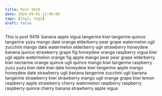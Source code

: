 ```yaml
---
title: Post 9419
date: 2024-09-01 12:00:00
tags: [tag1, tag2]
draft: false
---
```

This is post 9419.
banana
apple
xigua
tangerine
kiwi
tangerine
quince
tangerine
yuzu
mango
date
orange
elderberry
pear
grape
watermelon
ugli
zucchini
mango
date
watermelon
elderberry
ugli
strawberry
honeydew
banana
quince
strawberry
grape
fig
honeydew
orange
raspberry
xigua
kiwi
ugli
apple
watermelon
orange
fig
apple
mango
pear
pear
grape
elderberry
kiwi
nectarine
orange
quince
ugli
quince
mango
kiwi
tangerine
raspberry
yuzu
yuzu
kiwi
date
kiwi
date
honeydew
kiwi
tangerine
apple
mango
honeydew
date
strawberry
ugli
banana
tangerine
zucchini
ugli
banana
tangerine
strawberry
kiwi
strawberry
mango
ugli
orange
grape
kiwi
lemon
raspberry
apple
strawberry
cherry
watermelon
raspberry
raspberry
raspberry
quince
cherry
banana
strawberry
apple
xigua
